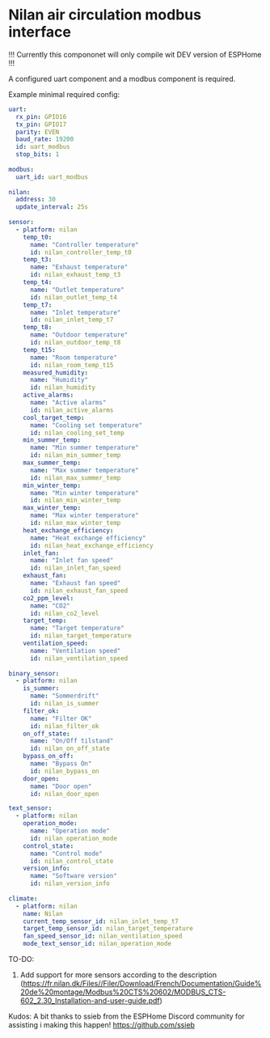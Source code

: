# Nilan air circulation modbus interface

!!! Currently this compononet will only compile wit DEV version of ESPHome !!!

A configured uart component and a modbus component is required.

Example minimal required config:
```yaml
uart:
  rx_pin: GPIO16
  tx_pin: GPIO17
  parity: EVEN
  baud_rate: 19200
  id: uart_modbus
  stop_bits: 1
  
modbus:
  uart_id: uart_modbus
 
nilan:
  address: 30
  update_interval: 25s
 
sensor:
  - platform: nilan
    temp_t0:
      name: "Controller temperature"
      id: nilan_controller_temp_t0
    temp_t3:
      name: "Exhaust temperature"
      id: nilan_exhaust_temp_t3
    temp_t4:
      name: "Outlet temperature"
      id: nilan_outlet_temp_t4
    temp_t7:
      name: "Inlet temperature"
      id: nilan_inlet_temp_t7
    temp_t8:
      name: "Outdoor temperature"
      id: nilan_outdoor_temp_t8
    temp_t15:
      name: "Room temperature"
      id: nilan_room_temp_t15
    measured_humidity:
      name: "Humidity"
      id: nilan_humidity
    active_alarms:
      name: "Active alarms"
      id: nilan_active_alarms
    cool_target_temp:
      name: "Cooling set temperature"
      id: nilan_cooling_set_temp
    min_summer_temp:
      name: "Min summer temperature"
      id: nilan_min_summer_temp
    max_summer_temp:
      name: "Max summer temperature"
      id: nilan_max_summer_temp
    min_winter_temp:
      name: "Min winter temperature"
      id: nilan_min_winter_temp
    max_winter_temp:
      name: "Max winter temperature"
      id: nilan_max_winter_temp
    heat_exchange_efficiency:
      name: "Heat exchange efficiency"
      id: nilan_heat_exchange_efficiency
    inlet_fan:
      name: "Inlet fan speed"
      id: nilan_inlet_fan_speed
    exhaust_fan:
      name: "Exhaust fan speed"
      id: nilan_exhaust_fan_speed
    co2_ppm_level:
      name: "CO2"
      id: nilan_co2_level
    target_temp:
      name: "Target temperature"
      id: nilan_target_temperature
    ventilation_speed:
      name: "Ventilation speed"
      id: nilan_ventilation_speed
      
binary_sensor:
  - platform: nilan
    is_summer:
      name: "Sommerdrift"
      id: nilan_is_summer
    filter_ok:
      name: "Filter OK"
      id: nilan_filter_ok
    on_off_state:
      name: "On/Off tilstand"
      id: nilan_on_off_state
    bypass_on_off:
      name: "Bypass On"
      id: nilan_bypass_on
    door_open:
      name: "Door open"
      id: nilan_door_open

text_sensor:
  - platform: nilan
    operation_mode:
      name: "Operation mode"
      id: nilan_operation_mode
    control_state:
      name: "Control mode"
      id: nilan_control_state
    version_info:
      name: "Software version"
      id: nilan_version_info
    
climate:
  - platform: nilan
    name: Nilan
    current_temp_sensor_id: nilan_inlet_temp_t7
    target_temp_sensor_id: nilan_target_temperature
    fan_speed_sensor_id: nilan_ventilation_speed
    mode_text_sensor_id: nilan_operation_mode
```

TO-DO:
1. Add support for more sensors according to the description (https://fr.nilan.dk/Files//Filer/Download/French/Documentation/Guide%20de%20montage/Modbus%20CTS%20602/MODBUS_CTS-602_2.30_Installation-and-user-guide.pdf)

Kudos:
A bit thanks to ssieb from the ESPHome Discord community for assisting i making this happen! https://github.com/ssieb
